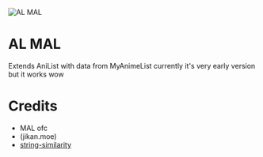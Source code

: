 ![AL MAL](https://i.imgur.com/pXqpKNZ.png)

# AL MAL
Extends AniList with data from MyAnimeList
currently it's very early version but it works wow

# Credits
* MAL ofc
* (jikan.moe)
* [string-similarity](https://github.com/aceakash/string-similarity)